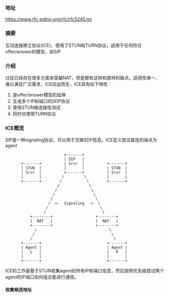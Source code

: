 ### 地址
https://www.rfc-editor.org/rfc/rfc5245.txt

### 摘要
互动连接建立协议(ICE)，使用了STUN和TURN协议，适用于任何符合offer/answer的模型，如SIP

### 介绍
过往已经存在很多方案来穿越NAT，但是都有这样和那样的缺点，适用性单一，难以满足广泛需求，ICE应运而生，ICE具有如下特性：  
1. 是offer/answer模型的延伸
2. 生成多个IP和端口的SDP协议
3. 使用STUN做连接性测试
4. 同时也使用TURN协议

### ICE概览
SIP是一种signaling协议，可以用于交换SDP信息。ICE定义尝试直连的端点为agent

                              +-------+
                              | SIP   |
           +-------+          | Srvr  |          +-------+
           | STUN  |          |       |          | STUN  |
           | Srvr  |          +-------+          | Srvr  |
           |       |         /         \         |       |
           +-------+        /           \        +-------+
                           /             \
                          /               \
                         /                 \
                        /                   \
                       /  <-  Signaling  ->  \
                      /                       \
                     /                         \
               +--------+                   +--------+
               |  NAT   |                   |  NAT   |
               +--------+                   +--------+
                 /                                \
                /                                  \
               /                                    \
           +-------+                             +-------+
           | Agent |                             | Agent |
           |   L   |                             |   R   |
           |       |                             |       |
           +-------+                             +-------+

ICE的工作是基于STUN收集agent的所有IP和端口信息，然后按照优先级尝试两个agent的IP端口如何组合能进行通信。

#### 收集候选地址
